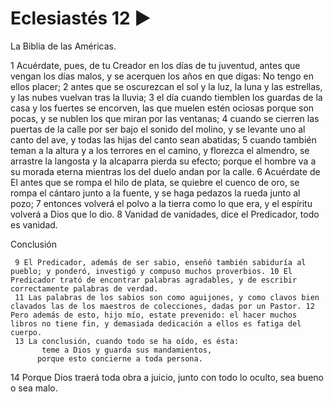# Eclesiastés 12 ►
La Biblia de las Américas.

1 Acuérdate, pues, de tu Creador en los días de tu juventud,
          antes que vengan los días malos,
          y se acerquen los años en que digas:
          No tengo en ellos placer;
2 antes que se oscurezcan el sol y la luz,
          la luna y las estrellas,
          y las nubes vuelvan tras la lluvia;
3 el día cuando tiemblen los guardas de la casa
          y los fuertes se encorven,
          las que muelen estén ociosas porque son pocas,
          y se nublen los que miran por las ventanas;
4 cuando se cierren las puertas de la calle
          por ser bajo el sonido del molino,
          y se levante uno al canto del ave,
          y todas las hijas del canto sean abatidas;
5 cuando también teman a la altura y a los terrores en el camino,
          y florezca el almendro, se arrastre la langosta y la alcaparra pierda su efecto;
          porque el hombre va a su morada eterna
          mientras los del duelo andan por la calle.
6 Acuérdate de El antes que se rompa el hilo de plata,
          se quiebre el cuenco de oro,
          se rompa el cántaro junto a la fuente,
          y se haga pedazos la rueda junto al pozo;
7 entonces volverá el polvo a la tierra como lo que era,
          y el espíritu volverá a Dios que lo dio.
8 Vanidad de vanidades, dice el Predicador, todo es vanidad.


Conclusión

     9 El Predicador, además de ser sabio, enseñó también sabiduría al pueblo; y ponderó, investigó y compuso muchos proverbios. 10 El Predicador trató de encontrar palabras agradables, y de escribir correctamente palabras de verdad.
     11 Las palabras de los sabios son como aguijones, y como clavos bien clavados las de los maestros de colecciones, dadas por un Pastor. 12 Pero además de esto, hijo mío, estate prevenido: el hacer muchos libros no tiene fin, y demasiada dedicación a ellos es fatiga del cuerpo.
     13 La conclusión, cuando todo se ha oído, es ésta:
           teme a Dios y guarda sus mandamientos,
          porque esto concierne a toda persona.
14 Porque Dios traerá toda obra a juicio,
          junto con todo lo oculto,
          sea bueno o sea malo.